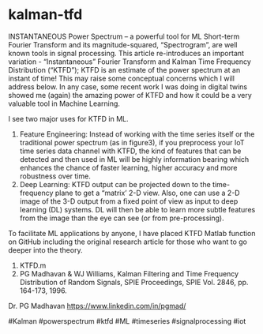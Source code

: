 # kalman-tfd
INSTANTANEOUS Power Spectrum – a powerful tool for ML
Short-term Fourier Transform and its magnitude-squared, “Spectrogram”, are well known tools in signal processing. This article re-introduces an important variation - “Instantaneous” Fourier Transform and Kalman Time Frequency Distribution (“KTFD”); KTFD is an estimate of the power spectrum at an instant of time! This may raise some conceptual concerns which I will address below. In any case, some recent work I was doing in digital twins showed me (again) the amazing power of KTFD and how it could be a very valuable tool in Machine Learning.

I see two major uses for KTFD in ML.
1. Feature Engineering: Instead of working with the time series itself or the traditional power spectrum (as in figure3), if you preprocess your IoT time series data channel with KTFD, the kind of features that can be detected and then used in ML will be highly information bearing which enhances the chance of faster learning, higher accuracy and more robustness over time.
2. Deep Learning: KTFD output can be projected down to the time-frequency plane to get a “matrix’ 2-D view. Also, one can use a 2-D image of the 3-D output from a fixed point of view as input to deep learning (DL) systems. DL will then be able to learn more subtle features from the image than the eye can see (or from pre-processing).

To facilitate ML applications by anyone, I have placed KTFD Matlab function on GitHub including the original research article for those who want to go deeper into the theory.
1. KTFD.m
2. PG Madhavan & WJ Williams, Kalman Filtering and Time Frequency Distribution of Random Signals, SPIE Proceedings, SPIE Vol. 2846, pp. 164-173, 1996.


Dr. PG Madhavan
https://www.linkedin.com/in/pgmad/

#Kalman #powerspectrum #ktfd #ML #timeseries #signalprocessing #iot
